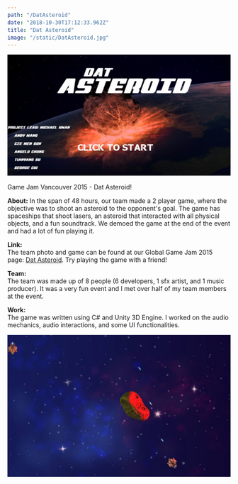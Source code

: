 ```yaml
---
path: "/DatAsteroid"
date: "2018-10-30T17:12:33.962Z"
title: "Dat Asteroid"
image: "/static/DatAsteroid.jpg"
---
```


![](/static/DatAsteroid.jpg)

Game Jam Vancouver 2015 - Dat Asteroid!

**About:** 
In the span of 48 hours, our team made a 2 player game, where the objective was to shoot an asteroid to the opponent's goal.
The game has spaceships that shoot lasers, an asteroid that interacted with all physical objects, and a fun soundtrack.
We demoed the game at the end of the event and had a lot of fun playing it.

**Link:**  
The team photo and game can be found at our Global Game Jam 2015 page: [Dat Asteroid](https://globalgamejam.org/2015/games/dat-asteroid).
Try playing the game with a friend!

**Team:**  
The team was made up of 8 people (6 developers, 1 sfx artist, and 1 music producer). 
It was a very fun event and I met over half of my team members at the event.

**Work:**  
The game was written using C# and Unity 3D Engine.
I worked on the audio mechanics, audio interactions, and some UI functionalities.

![](/static/DatAsteroid2.jpg)